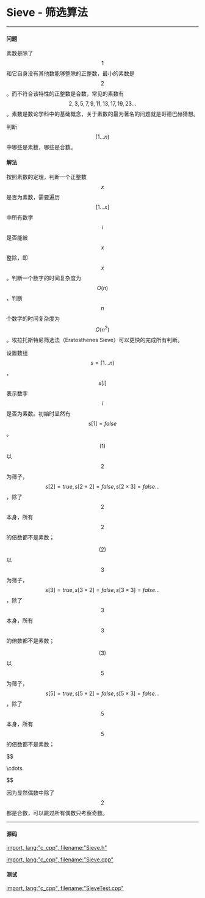 <script type="text/javascript" src="https://cdnjs.cloudflare.com/ajax/libs/mathjax/2.7.1/MathJax.js?config=TeX-AMS-MML_HTMLorMML"/></script>

# Sieve - 筛选算法

--------

#### 问题

素数是除了$$ 1 $$和它自身没有其他数能够整除的正整数，最小的素数是$$ 2 $$。而不符合该特性的正整数是合数，常见的素数有$$ 2, 3, 5, 7, 9, 11, 13, 17, 19, 23 \dots $$。素数是数论学科中的基础概念，关于素数的最为著名的问题就是哥德巴赫猜想。

判断$$ [1 \dots n) $$中哪些是素数，哪些是合数。

#### 解法

按照素数的定理，判断一个正整数$$ x $$是否为素数，需要遍历$$ [1 \dots x] $$中所有数字$$ i $$是否能被$$ x $$整除，即$$ x % i = 0 $$。判断一个数字的时间复杂度为$$ O(n) $$，判断$$ n $$个数字的时间复杂度为$$ O(n ^ 2) $$。埃拉托斯特尼筛选法（Eratosthenes Sieve）可以更快的完成所有判断。

设置数组$$ s = [1 \dots n) $$，$$ s[i] $$表示数字$$ i $$是否为素数。初始时显然有$$ s[1] = false $$。

$$ (1) $$ 以$$ 2 $$为筛子，$$ s[2] = true, s[2 \times 2] = false, s[2 \times 3] = false \dots $$，除了$$ 2 $$本身，所有$$ 2 $$的倍数都不是素数；

$$ (2) $$ 以$$ 3 $$为筛子，$$ s[3] = true, s[3 \times 2] = false, s[3 \times 3] = false \dots $$，除了$$ 3 $$本身，所有$$ 3 $$的倍数都不是素数；

$$ (3) $$ 以$$ 5 $$为筛子，$$ s[5] = true, s[5 \times 2] = false, s[5 \times 3] = false \dots $$，除了$$ 5 $$本身，所有$$ 5 $$的倍数都不是素数；

$$

\cdots

$$

因为显然偶数中除了$$ 2 $$都是合数，可以跳过所有偶数只考察奇数。

--------

#### 源码

[import, lang:"c_cpp", filename:"Sieve.h"](https://github.com/linrongbin16/Way-to-Algorithm/blob/master/src/NumberTheory/Sieve.h)

[import, lang:"c_cpp", filename:"Sieve.cpp"](https://github.com/linrongbin16/Way-to-Algorithm/blob/master/src/NumberTheory/Sieve.cpp)

#### 测试

[import, lang:"c_cpp", filename:"SieveTest.cpp"](https://github.com/linrongbin16/Way-to-Algorithm/blob/master/src/NumberTheory/SieveTest.cpp)

